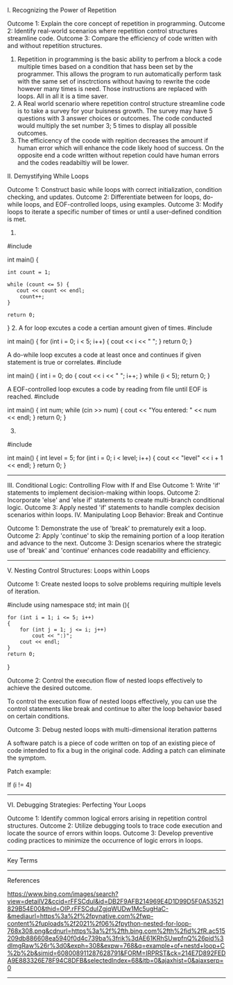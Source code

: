 I. Recognizing the Power of Repetition

Outcome 1: Explain the core concept of repetition in programming.
Outcome 2: Identify real-world scenarios where repetition control structures streamline code.
Outcome 3: Compare the efficiency of code written with and without repetition structures.

1. Repetition in programming is the basic ability to perfrom a block a code multiple times based on a condition that hass been set by the programmer. This allows the program to run automatically perform task with the same set of insctrctions without having to rewrite the code however many times is need. Those instructions are replaced with loops. All in all it is a time saver.
2. A Real world scenario where repetition control structure streamline code is to take a survey for your buisness growth. The survey may have 5 questions with 3 answer choices or outcomes. The code conducted would multiply the set number 3; 5 times to display all possible outcomes.
3. The efficicency of the coode with repition decreases the amount if human error which will enhance the code likely hood of success. On the opposite end a code written without repetion could have human errors and the codes readabiltiy will be lower.


II. Demystifying While Loops

Outcome 1: Construct basic while loops with correct initialization, condition checking, and updates.
Outcome 2: Differentiate between for loops, do-while loops, and EOF-controlled loops, using examples.
Outcome 3: Modify loops to iterate a specific number of times or until a user-defined condition is met.

1.
#include <iostream>

int main() {
 
    int count = 1;

    while (count <= 5) {
       cout << count << endl; 
        count++; 
    }

    return 0;
}
2. A for loop excutes a code a certian amount given of times.
   #include <iostream>

int main() {
    for (int i = 0; i < 5; i++) {
        cout << i << " ";
    }
    return 0;
}
  
   
   A do-while loop excutes a code at least once and continues if given statement is true or correlates. 
   #include <iostream>

int main() {
    int i = 0;
    do {
       cout << i << " ";
        i++;
    } while (i < 5);
    return 0;
}


   A EOF-controlled loop excutes a code by reading from file until EOF is reached. 
   #include <iostream>

int main() {
    int num;
    while (cin >> num) {
        cout << "You entered: " << num << endl;
    }
    return 0;
}

3.
#include <iostream>

int main() {
    int level = 5;
    for (int i = 0; i < level; i++) {
        cout << "level" << i + 1 << endl;
    }
    return 0;
}

---------------------------------------------------------------------------------------------------------------------------------------------------------------------------------






III. Conditional Logic: Controlling Flow with If and Else
Outcome 1: Write 'if' statements to implement decision-making within loops.
Outcome 2: Incorporate 'else' and 'else if' statements to create multi-branch conditional logic.
Outcome 3: Apply nested 'if' statements to handle complex decision scenarios within loops.
IV. Manipulating Loop Behavior: Break and Continue

Outcome 1: Demonstrate the use of 'break' to prematurely exit a loop.
Outcome 2: Apply 'continue' to skip the remaining portion of a loop iteration and advance to the next.
Outcome 3: Design scenarios where the strategic use of 'break' and 'continue' enhances code readability and efficiency.
____________________________________________________________________________________________________________________________________________________________
V. Nesting Control Structures: Loops within Loops

Outcome 1: Create nested loops to solve problems requiring multiple levels of iteration.


#include <iostream>
using namespace std;
int main (){


    for (int i = 1; i <= 5; i++)
    {
        for (int j = 1; j <= i; j++)
            cout << ":)";
        cout << endl;
    }
    return 0;
}


Outcome 2: Control the execution flow of nested loops effectively to achieve the desired outcome.

To control the execution flow of nested loops effectively, you can use the control statements like break and continue to alter the loop behavior based on certain conditions. 


Outcome 3: Debug nested loops with multi-dimensional iteration patterns


A software patch is a piece of code written on top of an existing piece of code intended to fix a bug in the original code.  Adding a patch can eliminate the symptom.

Patch example: 

If (i != 4)





____________________________________________________________________________________________________________________________________________________________
VI. Debugging Strategies: Perfecting Your Loops

Outcome 1: Identify common logical errors arising in repetition control structures.
Outcome 2: Utilize debugging tools to trace code execution and locate the source of errors within loops.
Outcome 3: Develop preventive coding practices to minimize the occurrence of logic errors in loops.

____________________________________________________________________________________________________________________________________________________________
Key Terms 
____________________________________________________________________________________________________________________________________________________________
References

https://www.bing.com/images/search?view=detailV2&ccid=rFFSCduI&id=DB2F9AFB214969E4D1D99D5F0A53521829B54E00&thid=OIP.rFFSCduIZgjqWUDw1Mc5ugHaC-&mediaurl=https%3a%2f%2fpynative.com%2fwp-content%2fuploads%2f2021%2f06%2fpython-nested-for-loop-768x308.png&cdnurl=https%3a%2f%2fth.bing.com%2fth%2fid%2fR.ac515209db886608ea5940f0d4c739ba%3frik%3dAE61KRhSUwpfnQ%26pid%3dImgRaw%26r%3d0&exph=308&expw=768&q=example+of+nestd+loop+C%2b%2b&simid=608008911287628791&FORM=IRPRST&ck=214E7D892FEDA9E883326E78F94C8DFB&selectedIndex=68&itb=0&ajaxhist=0&ajaxserp=0
____________________________________________________________________________________________________________________________________________________________
